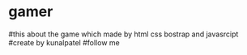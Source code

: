 # gamer
#this about the game which made by html css bostrap and javasrcipt
#create by kunalpatel
#follow me
